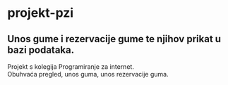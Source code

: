 # projekt-pzi

## Unos gume i rezervacije gume te njihov prikat u bazi podataka.
Projekt s kolegija Programiranje za internet.  
Obuhvaća pregled, unos guma, unos rezervacije guma.
